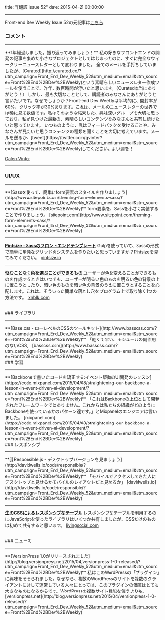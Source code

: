 title: "[翻訳]Issue 52"
date: 2015-04-21 00:00:00

---
Front-end Dev Weekly Issue 52の元記事は[こちら](https://frontenddevweekly.curated.co/issues/52)

### コメント
<hr>
**1年経過しました。振り返ってみましょう！**
私の好きなフロントエンドの開発の記事を集めた小さなプロジェクトとしてはじまったのに、すぐに完全なウィークリーニュースレターとして変わりました。
全てのメールを手打ちしていましたが、[Curated](http://curated.co/?utm_campaign=Front_End_Dev_Weekly_52&utm_medium=email&utm_source=Front%2BEnd%2BDev%2BWeekly)という素晴らしいニュースレター作成ツールを使うことで、昨年、数百時間が浮いたと思います。（Curated本当にありがとう！）
しかし、最も大切なこととして、購読者のみなさんにありがとうと言いたいです。なぜでしょうか？Front-end Dev Weeklyは平均的に、開封率が60%、クリック率が30%あります。これは、メールのニュースレターの世界では稀に見る数値です。私はそのような結束した、興味深いグループを大切に思っており、私が見つけた最新の、素晴らしいコンテンツをみなさんと共有し続けたいと思っています。
いつものように、私はフィードバックを受けることや、みなさんが見たいと思うコンテンツの種類を聞くことを大切に考えています。メールを送るか、[tweet](https://twitter.com/gvinter?utm_campaign=Front_End_Dev_Weekly_52&utm_medium=email&utm_source=Front%2BEnd%2BDev%2BWeekly)してください。よい週を！

[Galen Vinter](https://twitter.com/gvinter)

<hr>

### UI/UX
<hr>
**[Sassを使って、簡単にform要素のスタイルを作りましょう](http://www.sitepoint.com/theming-form-elements-sass/?utm_campaign=Front_End_Dev_Weekly_52&utm_medium=email&utm_source=Front%2BEnd%2BDev%2BWeekly)**
form要素を、Sassを小さく実装することで作りましょう。
[sitepoint.com](http://www.sitepoint.com/theming-form-elements-sass/?utm_campaign=Front_End_Dev_Weekly_52&utm_medium=email&utm_source=Front%2BEnd%2BDev%2BWeekly)

---
**[Pintsize - Sassのフロントエンドテンプレート](http://pintsize.io/?utm_campaign=Front_End_Dev_Weekly_52&utm_medium=email&utm_source=Front%2BEnd%2BDev%2BWeekly)**
Gulpを使っていて、Sassの形式で簡単に単純なグリッドのシステムを作りたいと思っていますか？[Pintsize](http://pintsize.io/?utm_campaign=Front_End_Dev_Weekly_52&utm_medium=email&utm_source=Front%2BEnd%2BDev%2BWeekly)を見てみてください。
[pintsize.io](http://pintsize.io/?utm_campaign=Front_End_Dev_Weekly_52&utm_medium=email&utm_source=Front%2BEnd%2BDev%2BWeekly)

---
**[悩むことなく色を選ぶことができるもの](http://jxnblk.com/colorable/?utm_campaign=Front_End_Dev_Weekly_52&utm_medium=email&utm_source=Front%2BEnd%2BDev%2BWeekly)**
ユーザーが色を変えることができるものを作成するときはいつでも、ユーザーが明るい色のものを明るい色の背景の上に置こうとしたり、暗い色のものを暗い色の背景のうえに置こうとすることを心配します。これは、そういった簡単な落とし穴をプログラム上で取り除く1つの方法です。
[jxnblk.com](http://jxnblk.com/colorable/?utm_campaign=Front_End_Dev_Weekly_52&utm_medium=email&utm_source=Front%2BEnd%2BDev%2BWeekly)

<br>
### ライブラリ
<hr>
**[Base.css - ローレベルのCSSのツールキット](http://www.basscss.com/?utm_campaign=Front_End_Dev_Weekly_52&utm_medium=email&utm_source=Front%2BEnd%2BDev%2BWeekly)**
「軽くて早い、モジュールの副作用のないCSS」
[basscss.com](http://www.basscss.com/?utm_campaign=Front_End_Dev_Weekly_52&utm_medium=email&utm_source=Front%2BEnd%2BDev%2BWeekly)

<br>
### 学習
<hr>
**[Backboneで書いたコードを矯正する:イベント駆動のUI開発のレッスン](https://code.mixpanel.com/2015/04/08/straightening-our-backbone-a-lesson-in-event-driven-ui-development/?utm_campaign=Front_End_Dev_Weekly_52&utm_medium=email&utm_source=Front%2BEnd%2BDev%2BWeekly)**
「これはBackboneの上位として開発されたフレームワークではありません。これからは私たちの組織がどのようにBackboneを使っているかのパターン達です。」とMixpanelのエンジニアは言いました。
[mixpanel.com](https://code.mixpanel.com/2015/04/08/straightening-our-backbone-a-lesson-in-event-driven-ui-development/?utm_campaign=Front_End_Dev_Weekly_52&utm_medium=email&utm_source=Front%2BEnd%2BDev%2BWeekly)

<br>
### レスポンシブ
<hr>
**[Responsible.js - デスクトップバージョンを見ましょう](http://davidwells.io/code/responsible/?utm_campaign=Front_End_Dev_Weekly_52&utm_medium=email&utm_source=Front%2BEnd%2BDev%2BWeekly)**
「モバイルでアクセスしてきた人にデスクトップと見せるかモバイルのレイアウトだと見せるか」
[davidwells.io](http://davidwells.io/code/responsible/?utm_campaign=Front_End_Dev_Weekly_52&utm_medium=email&utm_source=Front%2BEnd%2BDev%2BWeekly)

---
**[生のCSSによるレスポンシブなテーブル](https://techblog.livingsocial.com/blog/2015/04/06/responsive-tables-in-pure-css/?utm_campaign=Front_End_Dev_Weekly_52&utm_medium=email&utm_source=Front%2BEnd%2BDev%2BWeekly)**
レスポンシブなテーブルを利用するのにJavaScriptを使ったライブラリはいくつか共有しましたが、CSSだけのものは初めて共有すると思います。
[livingsocial.com](https://techblog.livingsocial.com/blog/2015/04/06/responsive-tables-in-pure-css/?utm_campaign=Front_End_Dev_Weekly_52&utm_medium=email&utm_source=Front%2BEnd%2BDev%2BWeekly)

<br>
### ニュース
<hr>
**[VersionPress 1.0がリリースされました](http://blog.versionpress.net/2015/04/versionpress-1-0-released/?utm_campaign=Front_End_Dev_Weekly_52&utm_medium=email&utm_source=Front%2BEnd%2BDev%2BWeekly)**
私はこのWordPressの「プラグイン」に興味をそそられました。なぜなら、複数のWordPressのサイトを複数のクライアントに対して運営している人々にとっては、このプラグインの価値はとても大きなものになるからです。WordPressの複数サイト機能を使うよりも。
[versionpress.net](http://blog.versionpress.net/2015/04/versionpress-1-0-released/?utm_campaign=Front_End_Dev_Weekly_52&utm_medium=email&utm_source=Front%2BEnd%2BDev%2BWeekly)